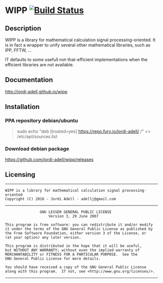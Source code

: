 # WIPP [![Build Status](https://travis-ci.org/jordi-adell/wipp.svg?branch=master)](https://travis-ci.org/jordi-adell/wipp)

## Description

WIPP is a library for mathematical calculation signal processing-oriented.
It is in fact a wrapper to unify several other mathematical libraries, such as IPP, FFTW, ...

IT defaults to some usefull not-that-efficient implementations when
the efficient libraries are not available.

## Documentation
http://jordi-adell.github.io/wipp

## Installation
### PPA repository debian/ubuntu
> sudo echo "deb [trusted=yes] https://repo.fury.io/jordi-adell/ /" >> /etc/apt/sources.list

### Download debian package
https://github.com/jordi-adell/wipp/releases

## Licensing
--------------------------------------------------------------------------------
    WIPP is a library for mathematical calculation signal processing-oriented
    Copyright (C) 2016 - Jordi Adell - adellj@gmail.com
-----------------------------------------------------------------------------------
                    GNU LESSER GENERAL PUBLIC LICENSE 
                        Version 3, 29 June 2007 

    This program is free software: you can redistribute it and/or modify
    it under the terms of the GNU General Public License as published by
    the Free Software Foundation, either version 3 of the License, or
    (at your option) any later version.

    This program is distributed in the hope that it will be useful,
    but WITHOUT ANY WARRANTY; without even the implied warranty of
    MERCHANTABILITY or FITNESS FOR A PARTICULAR PURPOSE.  See the
    GNU General Public License for more details.

    You should have received a copy of the GNU General Public License
    along with this program.  If not, see <http://www.gnu.org/licenses/>.
-------------------------------------------------------------------------------

